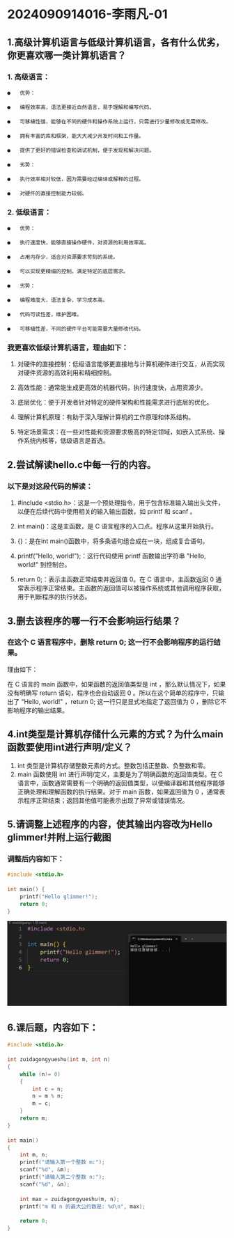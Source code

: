 # 2024090914016-李雨凡-01
## 1.高级计算机语言与低级计算机语言，各有什么优劣，你更喜欢哪一类计算机语言？
### 1.	高级语言：

	●	优势：

	●	编程效率高，语法更接近自然语言，易于理解和编写代码。

	●	可移植性强，能够在不同的硬件和操作系统上运行，只需进行少量修改或无需修改。

	●	拥有丰富的库和框架，能大大减少开发时间和工作量。

	●	提供了更好的错误检查和调试机制，便于发现和解决问题。

	●	劣势：

	●	执行效率相对较低，因为需要经过编译或解释的过程。

	●	对硬件的直接控制能力较弱。

### 2.	低级语言：

	●	优势：

	●	执行速度快，能够直接操作硬件，对资源的利用效率高。

	●	占用内存少，适合对资源要求苛刻的系统。

	●	可以实现更精细的控制，满足特定的底层需求。

	●	劣势：

	●	编程难度大，语法复杂，学习成本高。

	●	代码可读性差，维护困难。

	●	可移植性差，不同的硬件平台可能需要大量修改代码。
 ### 我更喜欢低级计算机语言，理由如下：

1. 对硬件的直接控制：低级语言能够更直接地与计算机硬件进行交互，从而实现对硬件资源的高效利用和精细控制。

2. 高效性能：通常能生成更高效的机器代码，执行速度快，占用资源少。

3. 底层优化：便于开发者针对特定的硬件架构和性能需求进行底层的优化。

4. 理解计算机原理：有助于深入理解计算机的工作原理和体系结构。

5. 特定场景需求：在一些对性能和资源要求极高的特定领域，如嵌入式系统、操作系统内核等，低级语言是首选。
## 2.尝试解读hello.c中每一行的内容。
### 以下是对这段代码的解读：

1. #include <stdio.h>：这是一个预处理指令，用于包含标准输入输出头文件，以便在后续代码中使用相关的输入输出函数，如 printf 和 scanf 。

2. int main()：这是主函数，是 C 语言程序的入口点。程序从这里开始执行。

3. {}：是在int main()函数中，将多条语句组合成在一块，组成复合语句。 

4. printf("Hello, world!");：这行代码使用 printf 函数输出字符串 "Hello, world!" 到控制台。

5. return 0;：表示主函数正常结束并返回值 0。在 C 语言中，主函数返回 0 通常表示程序正常结束。主函数的返回值可以被操作系统或其他调用程序获取，用于判断程序的执行状态。
## 3.删去该程序的哪一行不会影响运行结果？
### 在这个 C 语言程序中，删除 return 0; 这一行不会影响程序的运行结果。

理由如下：

在 C 语言的 main 函数中，如果函数的返回值类型是 int ，那么默认情况下，如果没有明确写 return 语句，程序也会自动返回 0 。所以在这个简单的程序中，只输出了 "Hello, world!" ，return 0; 这一行只是显式地指定了返回值为 0 ，删除它不影响程序的输出结果。
## 4.int类型是计算机存储什么元素的方式？为什么main函数要使用int进行声明/定义？
1. int 类型是计算机存储整数元素的方式。整数包括正整数、负整数和零。
2. main 函数使用 int 进行声明/定义，主要是为了明确函数的返回值类型。在 C 语言中，函数通常需要有一个明确的返回值类型，以便编译器和其他程序能够正确处理和理解函数的执行结果。对于 main 函数，如果返回值为 0 ，通常表示程序正常结束；返回其他值可能表示出现了异常或错误情况。
## 5.请调整上述程序的内容，使其输出内容改为Hello glimmer!并附上运行截图
### 调整后内容如下：
```c
#include <stdio.h>

int main() {
    printf("Hello glimmer!");
    return 0;
}
```
![image](https://github.com/Mark-0428/2024090914016---01/blob/main/e53e6fd79c6bf53809fb58d643ada6cf.png)
## 6.课后题，内容如下：
```c
#include <stdio.h>

int zuidagongyueshu(int m, int n) 
{
    while (n!= 0) 
    {
        int c = n;
        n = m % n;
        m = c;
    }
    return m;
}

int main() 
{
    int m, n;
    printf("请输入第一个整数 m:");
    scanf("%d", &m);
    printf("请输入第二个整数 n:");
    scanf("%d", &n);

    int max = zuidagongyueshu(m, n);
    printf("m 和 n 的最大公约数是: %d\n", max);

    return 0;
}
```
